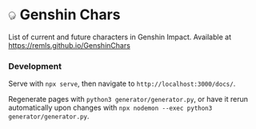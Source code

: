 # ![](/docs/icons/favicon-16x16.png) Genshin Chars

List of current and future characters in Genshin Impact. Available at https://remls.github.io/GenshinChars

### Development

Serve with `npx serve`, then navigate to `http://localhost:3000/docs/`.

Regenerate pages with `python3 generator/generator.py`, or have it rerun automatically upon changes with `npx nodemon --exec python3 generator/generator.py`.